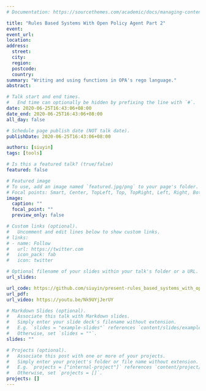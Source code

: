 ```yaml
---
# Documentation: https://sourcethemes.com/academic/docs/managing-content/

title: "Rules Based Systems With Open Policy Agent Part 2"
event:
event_url:
location:
address:
  street:
  city:
  region:
  postcode:
  country:
summary: "Writing and using functions in OPA's rego language."
abstract:

# Talk start and end times.
#   End time can optionally be hidden by prefixing the line with `#`.
date: 2020-06-25T16:43:06+08:00
date_end: 2020-06-25T16:43:06+08:00
all_day: false

# Schedule page publish date (NOT talk date).
publishDate: 2020-06-25T16:43:06+08:00

authors: [siuyin]
tags: [tools]

# Is this a featured talk? (true/false)
featured: false

# Featured image
# To use, add an image named `featured.jpg/png` to your page's folder. 
# Focal points: Smart, Center, TopLeft, Top, TopRight, Left, Right, BottomLeft, Bottom, BottomRight.
image:
  caption: ""
  focal_point: ""
  preview_only: false

# Custom links (optional).
#   Uncomment and edit lines below to show custom links.
# links:
# - name: Follow
#   url: https://twitter.com
#   icon_pack: fab
#   icon: twitter

# Optional filename of your slides within your talk's folder or a URL.
url_slides:

url_code: https://github.com/siuyin/present-rules_based_systems_with_open_policy_agent
url_pdf:
url_video: https://youtu.be/Nk9UYjJerUY

# Markdown Slides (optional).
#   Associate this talk with Markdown slides.
#   Simply enter your slide deck's filename without extension.
#   E.g. `slides = "example-slides"` references `content/slides/example-slides.md`.
#   Otherwise, set `slides = ""`.
slides: ""

# Projects (optional).
#   Associate this post with one or more of your projects.
#   Simply enter your project's folder or file name without extension.
#   E.g. `projects = ["internal-project"]` references `content/project/deep-learning/index.md`.
#   Otherwise, set `projects = []`.
projects: []
---
```

